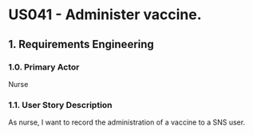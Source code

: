 # US041 - Administer vaccine.

## 1. Requirements Engineering

### 1.0. Primary Actor
Nurse

### 1.1. User Story Description
As nurse, I want to record the administration of a vaccine to a SNS user.
